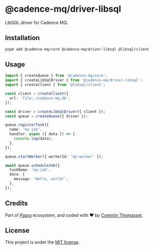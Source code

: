 # @cadence-mq/driver-libsql

LibSQL driver for Cadence MQ.

## Installation

```bash
pnpm add @cadence-mq/core @cadence-mq/driver-libsql @libsql/client
```

## Usage

```typescript
import { createQueue } from '@cadence-mq/core';
import { createLibSqlDriver } from '@cadence-mq/driver-libsql';
import { createClient } from '@libsql/client';

const client = createClient({
  url: 'file:./cadence-mq.db',
});

const driver = createLibSqlDriver({ client });
const queue = createQueue({ driver });

queue.registerTask({
  name: 'my-job',
  handler: async ({ data }) => {
    console.log(data);
  },
});

queue.startWorker({ workerId: 'my-worker' });

await queue.scheduleJob({
  taskName: 'my-job',
  data: {
    message: 'Hello, world!',
  },
});
```

## Credits

Part of [Papra](https://papra.app) ecosystem, and coded with ❤️ by [Corentin Thomasset](https://corentin.tech).

## License

This project is under the [MIT license](LICENSE).
